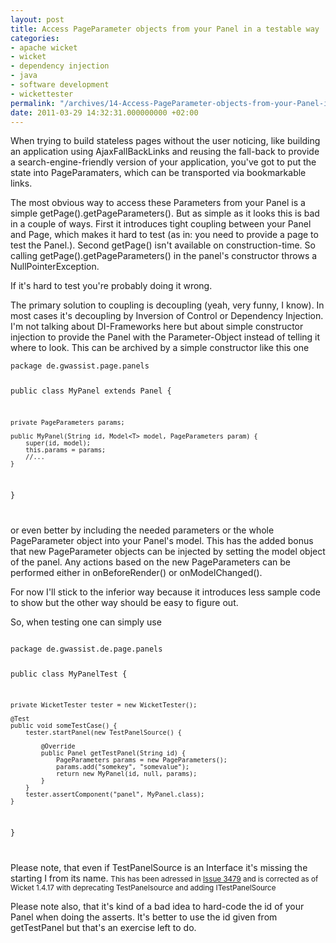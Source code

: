 ```yaml
---
layout: post
title: Access PageParameter objects from your Panel in a testable way
categories:
- apache wicket
- wicket
- dependency injection
- java
- software development
- wickettester
permalink: "/archives/14-Access-PageParameter-objects-from-your-Panel-in-a-testable-way.html"
date: 2011-03-29 14:32:31.000000000 +02:00
---
```

<p>When trying to build stateless pages without the user noticing, like building an application using AjaxFallBackLinks and reusing the fall-back to provide a search-engine-friendly version of your application, you've got to put the state into PageParamaters, which can be transported via bookmarkable links.</p> 
<p>The most obvious way to access these Parameters from your Panel is a simple getPage().getPageParameters(). But as simple as it looks this is bad in a couple of ways. First it introduces tight coupling between your Panel and Page, which makes it hard to test (as in: you need to provide a page to test the Panel.). Second getPage() isn't available on construction-time. So calling getPage().getPageParameters() in the panel's constructor throws a NullPointerException.</p> 
<p>If it's hard to test you're probably doing it wrong.</p>
<p>The primary solution to coupling is decoupling (yeah, very funny, I know). In most cases it's decoupling by Inversion of Control or Dependency Injection. I'm not talking about DI-Frameworks here but about simple constructor injection to provide the Panel with the Parameter-Object instead of telling it where to look. This can be archived by a simple constructor like this one</p> 
<code>package de.gwassist.page.panels

public class MyPanel extends Panel {    

    private PageParameters params;

    public MyPanel(String id, Model<T> model, PageParameters param) {
        super(id, model);
        this.params = params;
        //...
    }
}

</code>
<p>or even better by including the needed parameters or the whole PageParameter object into your Panel's model. This has the added bonus that new PageParameter objects can be injected by setting the model object of the panel. Any actions based on the new PageParameters can be performed either in onBeforeRender() or onModelChanged().</p> 
<p>For now I'll stick to the inferior way because it introduces less sample code to show but the other way should be easy to figure out.</p> 
<p>So, when testing one can simply use</p> 
<code>
package de.gwassist.de.page.panels
 
public class MyPanelTest {

    private WicketTester tester = new WicketTester();

    @Test
    public void someTestCase() {
        tester.startPanel(new TestPanelSource() {

            @Override
            public Panel getTestPanel(String id) {
                PageParameters params = new PageParameters();
                params.add("somekey", "somevalue");
                return new MyPanel(id, null, params);
            }
        }
        tester.assertComponent("panel", MyPanel.class);
    }
}

</code> 
<p>Please note, that even if TestPanelSource is an Interface it's missing the starting I from its name. <small>This has been adressed in <a href="https://issues.apache.org/jira/browse/WICKET-3479">Issue 3479</a> and is corrected as of Wicket 1.4.17 with deprecating TestPanelsource and adding ITestPanelSource</small></p> 
<p>Please note also, that it's kind of a bad idea to hard-code the id of your Panel when doing the asserts. It's better to use the id given from getTestPanel but that's an exercise left to do.</p>